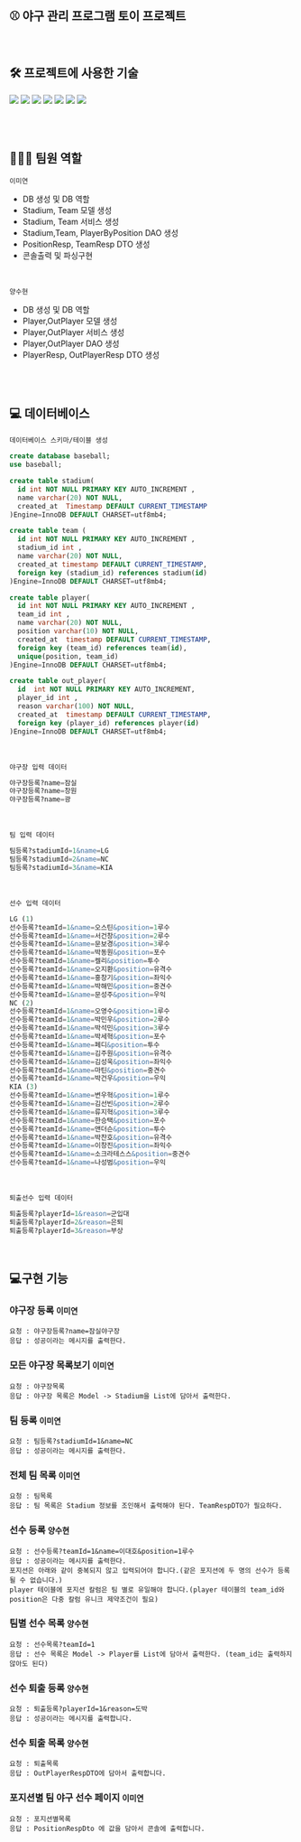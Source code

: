 ## ⚾️ 야구 관리 프로그램 토이 프로젝트

<br>

## 🛠 프로젝트에 사용한 기술
<img src="https://img.shields.io/badge/Java 11-FF160B?style=flat-square&logo=java&logoColor=white"> <img src="https://img.shields.io/badge/JDBC-A9225C?style=flat-square&logo=java&logoColor=white"> <img src="https://img.shields.io/badge/Gradle-02303A?style=flat-square&logo=gradle&logoColor=white"> <img src="https://img.shields.io/badge/MySQL-4479A1?style=flat-square&logo=mysql&logoColor=white"> <img src="https://img.shields.io/badge/IntelliJ IDEA-000000?style=flat-square&logo=IntelliJ IDEA&logoColor=white"> <img src="https://img.shields.io/badge/github-181717?style=flat-square&logo=github&logoColor=white"> <img src="https://img.shields.io/badge/notion-000000?style=flat-square&logo=notion&logoColor=white">

<br><br>
## 👩🏻‍💻 팀원 역할
`이미연`
- DB 생성 및 DB 역할
- Stadium, Team 모델 생성
- Stadium, Team 서비스 생성
- Stadium,Team, PlayerByPosition DAO 생성
- PositionResp, TeamResp DTO 생성
- 콘솔출력 및 파싱구현

<br>

`양수현`
- DB 생성 및 DB 역할
- Player,OutPlayer 모델 생성
- Player,OutPlayer 서비스 생성
- Player,OutPlayer DAO 생성
- PlayerResp, OutPlayerResp DTO 생성

<br><br>
## 💻 데이터베이스
`데이터베이스 스키마/테이블 생성`
``` sql
create database baseball;
use baseball;

create table stadium(
  id int NOT NULL PRIMARY KEY AUTO_INCREMENT ,
  name varchar(20) NOT NULL,
  created_at  Timestamp DEFAULT CURRENT_TIMESTAMP
)Engine=InnoDB DEFAULT CHARSET=utf8mb4;

create table team (
  id int NOT NULL PRIMARY KEY AUTO_INCREMENT ,
  stadium_id int ,
  name varchar(20) NOT NULL,
  created_at timestamp DEFAULT CURRENT_TIMESTAMP,
  foreign key (stadium_id) references stadium(id)
)Engine=InnoDB DEFAULT CHARSET=utf8mb4;

create table player(
  id int NOT NULL PRIMARY KEY AUTO_INCREMENT ,
  team_id int ,
  name varchar(20) NOT NULL,
  position varchar(10) NOT NULL,
  created_at  timestamp DEFAULT CURRENT_TIMESTAMP,
  foreign key (team_id) references team(id),
  unique(position, team_id)
)Engine=InnoDB DEFAULT CHARSET=utf8mb4;

create table out_player(
  id  int NOT NULL PRIMARY KEY AUTO_INCREMENT,
  player_id int ,
  reason varchar(100) NOT NULL,
  created_at  timestamp DEFAULT CURRENT_TIMESTAMP,
  foreign key (player_id) references player(id)
)Engine=InnoDB DEFAULT CHARSET=utf8mb4;
```
<br>

`야구장 입력 데이터`
``` sql
야구장등록?name=잠실
야구장등록?name=창원
야구장등록?name=광
```
<br>

`팀 입력 데이터`
```sql
팀등록?stadiumId=1&name=LG
팀등록?stadiumId=2&name=NC
팀등록?stadiumId=3&name=KIA
```
<br>

`선수 입력 데이터`
```sql
LG (1) 
선수등록?teamId=1&name=오스틴&position=1루수
선수등록?teamId=1&name=서건창&position=2루수
선수등록?teamId=1&name=문보경&position=3루수
선수등록?teamId=1&name=박동원&position=포수
선수등록?teamId=1&name=켈리&position=투수
선수등록?teamId=1&name=오지환&position=유격수
선수등록?teamId=1&name=홍창기&position=좌익수
선수등록?teamId=1&name=박해민&position=중견수
선수등록?teamId=1&name=문성주&position=우익
NC (2)
선수등록?teamId=1&name=오영수&position=1루수
선수등록?teamId=1&name=박민우&position=2루수
선수등록?teamId=1&name=박석민&position=3루수
선수등록?teamId=1&name=박세혁&position=포수
선수등록?teamId=1&name=페디&position=투수
선수등록?teamId=1&name=김주원&position=유격수
선수등록?teamId=1&name=김성욱&position=좌익수
선수등록?teamId=1&name=마틴&position=중견수
선수등록?teamId=1&name=박건우&position=우익
KIA (3)
선수등록?teamId=1&name=변우혁&position=1루수
선수등록?teamId=1&name=김선빈&position=2루수
선수등록?teamId=1&name=류지혁&position=3루수
선수등록?teamId=1&name=한승택&position=포수
선수등록?teamId=1&name=앤더슨&position=투수
선수등록?teamId=1&name=박찬호&position=유격수
선수등록?teamId=1&name=이창진&position=좌익수
선수등록?teamId=1&name=소크라테스스&position=중견수
선수등록?teamId=1&name=나성범&position=우익
```
<br>

`퇴출선수 입력 데이터`
```sql
퇴출등록?playerId=1&reason=군입대
퇴출등록?playerId=2&reason=은퇴
퇴출등록?playerId=3&reason=부상
```
<br>

## 💻구현 기능

### 야구장 등록 ```이미연```

````
요청 : 야구장등록?name=잠실야구장
응답 : 성공이라는 메시지를 출력한다.
````

### 모든 야구장 목록보기 ```이미연```

````
요청 : 야구장목록
응답 : 야구장 목록은 Model -> Stadium을 List에 담아서 출력한다.
````



### 팀 등록 ```이미연```

````
요청 : 팀등록?stadiumId=1&name=NC
응답 : 성공이라는 메시지를 출력한다.
````


### 전체 팀 목록 ```이미연```

````
요청 : 팀목록
응답 : 팀 목록은 Stadium 정보를 조인해서 출력해야 된다. TeamRespDTO가 필요하다.
````


### 선수 등록 ```양수현```

````
요청 : 선수등록?teamId=1&name=이대호&position=1루수
응답 : 성공이라는 메시지를 출력한다.
포지션은 아래와 같이 중복되지 않고 입력되어야 합니다.(같은 포지션에 두 명의 선수가 등록될 수 없습니다.)
player 테이블에 포지션 칼럼은 팀 별로 유일해야 합니다.(player 테이블의 team_id와 position은 다중 칼럼 유니크 제약조건이 필요)
````



### 팀별 선수 목록 ```양수현```

````
요청 : 선수목록?teamId=1
응답 : 선수 목록은 Model -> Player를 List에 담아서 출력한다. (team_id는 출력하지 않아도 된다)
````


### 선수 퇴출 등록 ```양수현```

````
요청 : 퇴출등록?playerId=1&reason=도박
응답 : 성공이라는 메시지를 출력합니다.
````

### 선수 퇴출 목록 ```양수현```

```
요청 : 퇴출목록
응답 : OutPlayerRespDTO에 담아서 출력합니다.
```

### 포지션별 팀 야구 선수 페이지 ```이미연```

````
요청 : 포지션별목록
응답 : PositionRespDto 에 값을 담아서 콘솔에 출력합니다.
````
